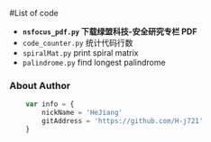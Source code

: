 #List of code

*    **`nsfocus_pdf.py`     下载绿盟科技-安全研究专栏 PDF**
*    `code_counter.py`    统计代码行数
*    `spiralMat.py`       print spiral matrix
*    `palindrome.py`      find longest palindrome

### About Author

```javascript
    var info = {
        nickName = 'HeJiang'
        gitAddress = 'https://github.com/H-j721'
    }
```
